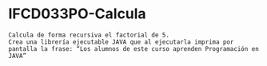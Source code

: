 # IFCD033PO-Calcula
    Calcula de forma recursiva el factorial de 5.
    Crea una librería ejecutable JAVA que al ejecutarla imprima por pantalla la frase: “Los alumnos de este curso aprenden Programación en JAVA”
    

